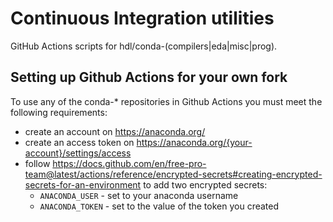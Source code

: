 # Continuous Integration utilities

GitHub Actions scripts for hdl/conda-(compilers|eda|misc|prog).

## Setting up Github Actions for your own fork

To use any of the conda-* repositories in Github Actions you must meet the following requirements:

* create an account on https://anaconda.org/
* create an access token on https://anaconda.org/{your-account}/settings/access
* follow https://docs.github.com/en/free-pro-team@latest/actions/reference/encrypted-secrets#creating-encrypted-secrets-for-an-environment to add two encrypted secrets:
  * `ANACONDA_USER` - set to your anaconda username
  * `ANACONDA_TOKEN` - set to the value of the token you created
